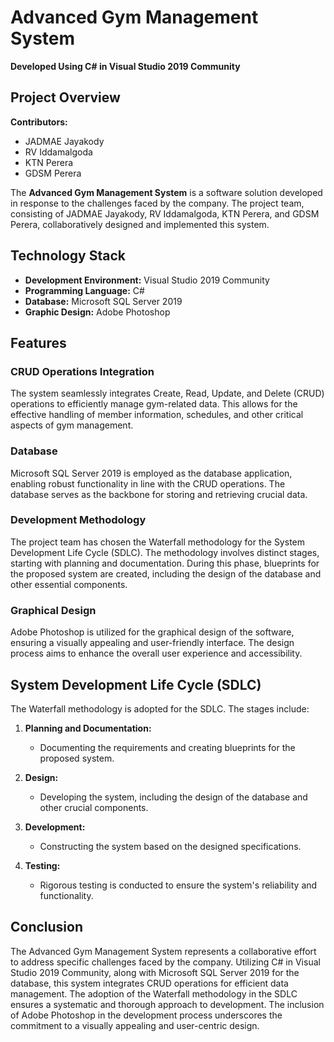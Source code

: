 # Advanced Gym Management System

**Developed Using C# in Visual Studio 2019 Community**

## Project Overview

**Contributors:**
- JADMAE Jayakody
- RV Iddamalgoda
- KTN Perera
- GDSM Perera

The **Advanced Gym Management System** is a software solution developed in response to the challenges faced by the company. The project team, consisting of JADMAE Jayakody, RV Iddamalgoda, KTN Perera, and GDSM Perera, collaboratively designed and implemented this system.

## Technology Stack

- **Development Environment:** Visual Studio 2019 Community
- **Programming Language:** C#
- **Database:** Microsoft SQL Server 2019
- **Graphic Design:** Adobe Photoshop

## Features

### CRUD Operations Integration

The system seamlessly integrates Create, Read, Update, and Delete (CRUD) operations to efficiently manage gym-related data. This allows for the effective handling of member information, schedules, and other critical aspects of gym management.

### Database

Microsoft SQL Server 2019 is employed as the database application, enabling robust functionality in line with the CRUD operations. The database serves as the backbone for storing and retrieving crucial data.

### Development Methodology

The project team has chosen the Waterfall methodology for the System Development Life Cycle (SDLC). The methodology involves distinct stages, starting with planning and documentation. During this phase, blueprints for the proposed system are created, including the design of the database and other essential components.

### Graphical Design

Adobe Photoshop is utilized for the graphical design of the software, ensuring a visually appealing and user-friendly interface. The design process aims to enhance the overall user experience and accessibility.

## System Development Life Cycle (SDLC)

The Waterfall methodology is adopted for the SDLC. The stages include:

1. **Planning and Documentation:**
   - Documenting the requirements and creating blueprints for the proposed system.

2. **Design:**
   - Developing the system, including the design of the database and other crucial components.

3. **Development:**
   - Constructing the system based on the designed specifications.

4. **Testing:**
   - Rigorous testing is conducted to ensure the system's reliability and functionality.

## Conclusion

The Advanced Gym Management System represents a collaborative effort to address specific challenges faced by the company. Utilizing C# in Visual Studio 2019 Community, along with Microsoft SQL Server 2019 for the database, this system integrates CRUD operations for efficient data management. The adoption of the Waterfall methodology in the SDLC ensures a systematic and thorough approach to development. The inclusion of Adobe Photoshop in the development process underscores the commitment to a visually appealing and user-centric design.
